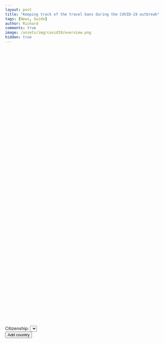 ```yaml
---
layout: post
title: "Keeping track of the travel bans during the COVID-19 outbreak"
tags: [News, Guide]
author: Richard
comments: true
image: /assets/img/covid19/overview.png
hidden: true
---
```


<link rel="stylesheet" href="/assets/js/jvm/jquery-jvectormap-2.0.5.css" type="text/css" media="screen"/>
<div id="world-map" style="width: 100%; height: 900px"></div>
  Citizenship: <select class="country-selection" id="nationality-selection"></select>
  <div id="trip-template" style="display: none;">
    <p>Country: <select class="country-selection"></select></p>
    <p>Days ago: <input class="time-ago" type="text" /></p>
  <button class="remove-country">X</button>
  </div>
  <div class="trip">
  </div>
  <button id="add-country">Add country</button>
<script src="https://ajax.googleapis.com/ajax/libs/jquery/3.4.1/jquery.min.js"></script>
<script src="https://underscorejs.org/underscore-min.js"></script>
<script src="/assets/js/jvm/jquery-jvectormap-2.0.5.min.js"></script>
<script src="/assets/js/jvm/jquery-jvectormap-world-mill.js"></script>
<script src="/assets/js/travel-bans-map.js"></script>
